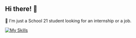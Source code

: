 ## Hi there! 👋

<!--
**xelpixness/xelpixness** is a ✨ _special_ ✨ repository because its `README.md` (this file) appears on your GitHub profile.

Here are some ideas to get you started:
- 🔭 I’m currently working on C++ school project
- 🌱 I’m currently learning Python
- 👯 I’m looking to collaborate on ...
- 🤔 I’m looking for help with ...
- 💬 Ask me about ...
- 📫 How to reach me: ...
- ⚡ Fun fact: ...
-->

🌱  I'm just a School 21 student looking for an internship or a job.

[![My Skills](https://skillicons.dev/icons?i=c,cpp,python,ubuntu,docker,postgresql,mysql,git,html,css,js)](https://skillicons.dev)
